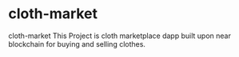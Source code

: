 # cloth-market
cloth-market
This Project is cloth marketplace dapp built upon near blockchain for buying and selling clothes.

